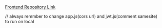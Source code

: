 [Frontend Repository Link](https://github.com/Captainfaisal13/EchoSphere-Frontend)

// always remmber to change app.js(cors url) and jwt.js(comment samesite) to run on local
